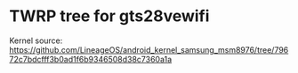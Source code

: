 # TWRP tree for gts28vewifi

Kernel source:
https://github.com/LineageOS/android_kernel_samsung_msm8976/tree/79672c7bdcfff3b0ad1f6b9346508d38c7360a1a
